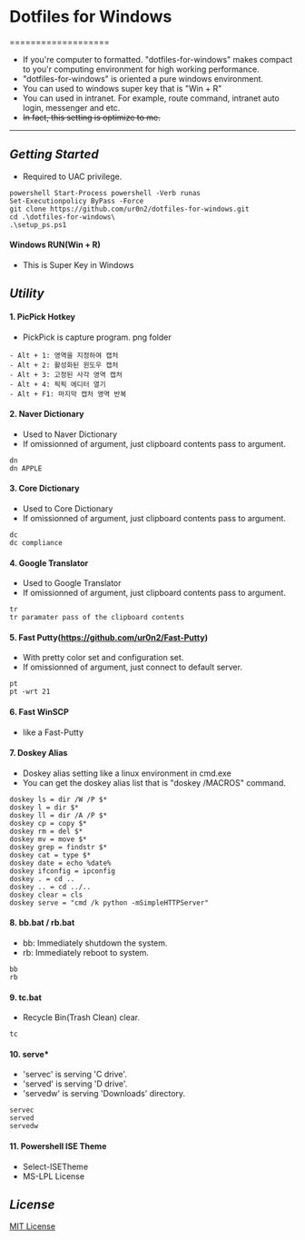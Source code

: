# Dotfiles for Windows
===================
- If you're computer to formatted. "dotfiles-for-windows" makes compact to you'r computing environment for high working performance.
- "dotfiles-for-windows" is oriented a pure windows environment. 
- You can used to windows super key that is "Win + R"
- You can used in intranet. For example, route command, intranet auto login, messenger and etc.
- ~~In fact, this setting is optimize to me.~~

----------

## *Getting Started*
- Required to UAC privilege.
<pre><code>powershell Start-Process powershell -Verb runas 
Set-Executionpolicy ByPass -Force
git clone https://github.com/ur0n2/dotfiles-for-windows.git
cd .\dotfiles-for-windows\
.\setup_ps.ps1
</code></pre>

#### Windows RUN(Win + R)
- This is Super Key in Windows


## *Utility*
#### 1. PicPick Hotkey
- PickPick is capture program. png folder 
```
- Alt + 1: 영역을 지정하여 캡처
- Alt + 2: 활성화된 윈도우 캡처
- Alt + 3: 고정된 사각 영역 캡처
- Alt + 4: 픽픽 에디터 열기
- Alt + F1: 마지막 캡처 영역 반복
```


#### 2. Naver Dictionary
- Used to Naver Dictionary
- If omissionned of argument, just clipboard contents pass to argument.
```
dn
dn APPLE
```

#### 3. Core Dictionary
- Used to Core Dictionary
- If omissionned of argument, just clipboard contents pass to argument.
```
dc
dc compliance
```

#### 4. Google Translator
- Used to Google Translator
- If omissionned of argument, just clipboard contents pass to argument.
```
tr
tr paramater pass of the clipboard contents
```

#### 5. Fast Putty(https://github.com/ur0n2/Fast-Putty)
- With pretty color set and configuration set.
- If omissionned of argument, just connect to default server.
```
pt
pt -wrt 21 
```

#### 6. Fast WinSCP
- like a Fast-Putty


#### 7. Doskey Alias
- Doskey alias setting like a linux environment in cmd.exe
- You can get the doskey alias list that is "doskey /MACROS" command.
```
doskey ls = dir /W /P $*
doskey l = dir $*
doskey ll = dir /A /P $*
doskey cp = copy $*
doskey rm = del $*
doskey mv = move $*
doskey grep = findstr $*
doskey cat = type $*
doskey date = echo %date%
doskey ifconfig = ipconfig
doskey . = cd ..
doskey .. = cd ../..
doskey clear = cls
doskey serve = "cmd /k python -mSimpleHTTPServer"
```

#### 8. bb.bat / rb.bat
- bb: Immediately shutdown the system.
- rb: Immediately reboot to system.
```
bb
rb
```

#### 9. tc.bat
- Recycle Bin(Trash Clean) clear.
```
tc
```

#### 10. serve\*
- 'servec' is serving 'C drive'.
- 'served' is serving 'D drive'.
- 'servedw' is serving 'Downloads' directory.
```
servec
served
servedw
```

#### 11. Powershell ISE Theme
- Select-ISETheme
- MS-LPL License


## *License*
[MIT License](https://github.com/ur0n2/dotfiles-for-windows/blob/master/LICENSE)
